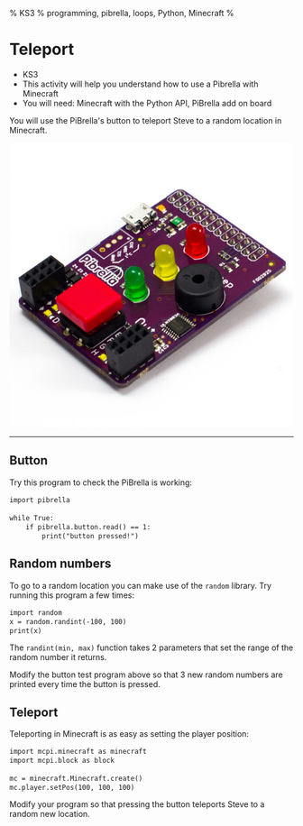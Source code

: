 % KS3
% programming, pibrella, loops, Python, Minecraft
%

# Teleport

* KS3
* This activity will help you understand how to use a Pibrella with Minecraft
* You will need: Minecraft with the Python API, PiBrella add on board

You will use the PiBrella's button to teleport Steve to a random location in
Minecraft.

![pibrella](pibrella.jpg)

----

## Button

Try this program to check the PiBrella is working:

~~~ { .python }
import pibrella

while True:
	if pibrella.button.read() == 1:
        print("button pressed!")
~~~


## Random numbers

To go to a random location you can make use of the `random` library.
Try running this program a few times:

~~~ { .python }
import random
x = random.randint(-100, 100)
print(x)
~~~

The `randint(min, max)` function takes 2 parameters that set the range of the random number it returns.

Modify the button test program above so that 3 new random numbers are printed
every time the button is pressed. 

## Teleport

Teleporting in Minecraft is as easy as setting the player position:

~~~ { .python }
import mcpi.minecraft as minecraft
import mcpi.block as block

mc = minecraft.Minecraft.create()
mc.player.setPos(100, 100, 100)
~~~

Modify your program so that pressing the button teleports Steve to a random new
location.
